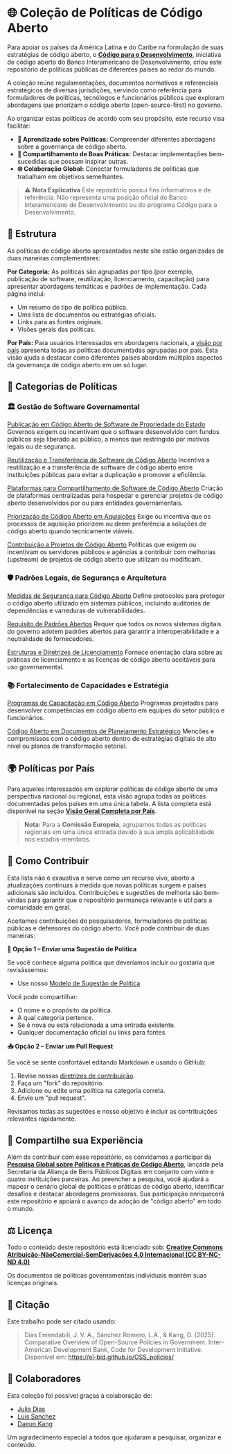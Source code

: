 # 🌐 Coleção de Políticas de Código Aberto

Para apoiar os países da América Latina e do Caribe na formulação de suas estratégias de código aberto, o **[Código para o Desenvolvimento](https://knowledge.iadb.org/pt-br/pt/code-development)**, iniciativa de código aberto do Banco Interamericano de Desenvolvimento, criou este repositório de políticas públicas de diferentes países ao redor do mundo.

A coleção reúne regulamentações, documentos normativos e referenciais estratégicos de diversas jurisdições, servindo como referência para formuladores de políticas, tecnólogos e funcionários públicos que exploram abordagens que priorizam o código aberto (open-source-first) no governo.

Ao organizar estas políticas de acordo com seu propósito, este recurso visa facilitar:

- **🧠 Aprendizado sobre Políticas:** Compreender diferentes abordagens sobre a governança de código aberto.
- **🌟 Compartilhamento de Boas Práticas:** Destacar implementações bem-sucedidas que possam inspirar outras.
- **🌐 Colaboração Global:** Conectar formuladores de políticas que trabalham em objetivos semelhantes.

> ⚠️ **Nota Explicativa**
> Este repositório possui fins informativos e de referência.
> Não representa uma posição oficial do Banco Interamericano de Desenvolvimento ou do programa Código para o Desenvolvimento.

## 🧭 Estrutura

As políticas de código aberto apresentadas neste site estão organizadas de duas maneiras complementares:

**Por Categoria:**
As políticas são agrupadas por tipo (por exemplo, publicação de software, reutilização, licenciamento, capacitação) para apresentar abordagens temáticas e padrões de implementação. Cada página inclui:

  - Um resumo do tipo de política pública.
  - Uma lista de documentos ou estratégias oficiais.
  - Links para as fontes originais.
  - Visões gerais das políticas.

**Por País:**
Para usuários interessados em abordagens nacionais, a [visão por país](policies/complete-country-overview.md) apresenta todas as políticas documentadas agrupadas por país. Esta visão ajuda a destacar como diferentes países abordam múltiplos aspectos da governança de código aberto em um só lugar.

## 📂 Categorias de Políticas

### 🏛️ Gestão de Software Governamental

[Publicação em Código Aberto de Software de Propriedade do Estado](policies/public-release-state-owned.md)
Governos exigem ou incentivam que o software desenvolvido com fundos públicos seja liberado ao público, a menos que restringido por motivos legais ou de segurança.

[Reutilização e Transferência de Software de Código Aberto](policies/reuse-transfer-government-software.md)
Incentiva a reutilização e a transferência de software de código aberto entre instituições públicas para evitar a duplicação e promover a eficiência.

[Plataformas para Compartilhamento de Software de Código Aberto](policies/open-source-sharing-platforms.md)
Criação de plataformas centralizadas para hospedar e gerenciar projetos de código aberto desenvolvidos por ou para entidades governamentais.

[Priorização de Código Aberto em Aquisições](policies/prioritize-open-source-procurement.md)
Exige ou incentiva que os processos de aquisição priorizem ou deem preferência a soluções de código aberto quando tecnicamente viáveis.

[Contribuição a Projetos de Código Aberto](policies/mandatory-contribution-back-oss.md)
Políticas que exigem ou incentivam os servidores públicos e agências a contribuir com melhorias (upstream) de projetos de código aberto que utilizam ou modificam.

### 🛡️ Padrões Legais, de Segurança e Arquitetura

[Medidas de Segurança para Código Aberto](policies/open-source-security-measures.md)
Define protocolos para proteger o código aberto utilizado em sistemas públicos, incluindo auditorias de dependências e varreduras de vulnerabilidades.

[Requisito de Padrões Abertos](policies/open-standards-requirement.md)
Requer que todos os novos sistemas digitais do governo adotem padrões abertos para garantir a interoperabilidade e a neutralidade de fornecedores.

[Estruturas e Diretrizes de Licenciamento](policies/licensing-frameworks-guidelines.md)
Fornece orientação clara sobre as práticas de licenciamento e as licenças de código aberto aceitáveis para uso governamental.

### 📚 Fortalecimento de Capacidades e Estratégia

[Programas de Capacitação em Código Aberto](policies/oss-training-programs.md)
Programas projetados para desenvolver competências em código aberto em equipes do setor público e funcionários.

[Código Aberto em Documentos de Planejamento Estratégico](policies/oss-strategic-planning-documents.md)
Menções e compromissos com o código aberto dentro de estratégias digitais de alto nível ou planos de transformação setorial.

## 🌍 Políticas por País

Para aqueles interessados em explorar políticas de código aberto de uma perspectiva nacional ou regional, esta visão agrupa todas as políticas documentadas pelos países em uma única tabela.
A lista completa está disponível na seção **[Visão Geral Completa por País](policies/complete-country-overview.md)**.

> **Nota:** Para a **Comissão Europeia**, agrupamos todas as políticas regionais em uma única entrada devido à sua ampla aplicabilidade nos estados-membros.

## 🤝 Como Contribuir

Esta lista não é exaustiva e serve como um recurso vivo, aberto a atualizações contínuas à medida que novas políticas surgem e países adicionais são incluídos. Contribuições e sugestões de melhoria são bem-vindas para garantir que o repositório permaneça relevante e útil para a comunidade em geral.

Aceitamos contribuições de pesquisadores, formuladores de políticas públicas e defensores do código aberto. Você pode contribuir de duas maneiras:

**📝 Opção 1 – Enviar uma Sugestão de Política**

Se você conhece alguma política que deveríamos incluir ou gostaria que revisássemos:
- Use nosso [Modelo de Sugestão de Política](https://github.com/EL-BID/OSS_policies/issues/new?assignees=&labels=contribution&template=policy-suggestion.yml&title=Sugestão%3A+%5BNome+da+Política%5D)

Você pode compartilhar:

- O nome e o propósito da política.
- A qual categoria pertence.
- Se é nova ou está relacionada a uma entrada existente.
- Qualquer documentação oficial ou links para fontes.

**📥 Opção 2 – Enviar um Pull Request**

Se você se sente confortável editando Markdown e usando o GitHub:

1. Revise nossas [diretrizes de contribuição](contribution.md).
2. Faça um "fork" do repositório.
3. Adicione ou edite uma política na categoria correta.
4. Envie um "pull request".

Revisamos todas as sugestões e nosso objetivo é incluir as contribuições relevantes rapidamente.

## 📢 Compartilhe sua Experiência

Além de contribuir com esse repositório, os convidamos a participar da **[Pesquisa Global sobre Políticas e Práticas de Código Aberto](https://www.digitalpublicgoods.net/blog/opensourcesurvey)**, lançada pela Secretaria da Aliança de Bens Públicos Digitais em conjunto com vinte e quatro instituições parceiras. Ao preencher a pesquisa, você ajudará a mapear o cenário global de políticas e práticas de código aberto, identificar desafios e destacar abordagens promissoras. Sua participação enriquecerá este repositório e apoiará o avanço da adoção de "código aberto" em todo o mundo.

## ⚖️ Licença

Todo o conteúdo deste repositório está licenciado sob:
**[Creative Commons Atribuição-NãoComercial-SemDerivações 4.0 Internacional (CC BY-NC-ND 4.0)](https://creativecommons.org/licenses/by-nc-nd/4.0/deed.pt)**

Os documentos de políticas governamentais individuais mantêm suas licenças originais.

## 📄 Citação

Este trabalho pode ser citado usando:

>Dias Emendabili, J. V. A., Sánchez Romero, L.A., & Kang, D. (2025). Comparative Overview of Open-Source Policies in Government. Inter-American Development Bank, Code for Development Initiative. Disponível em: <https://el-bid.github.io/OSS_policies/>

## 👥 Colaboradores

Esta coleção foi possível graças à colaboração de:

- [Julia Dias](https://github.com/Juliavieiradeandradedias)
- [Luis Sanchez](https://github.com/lasr21)
- [Daeun Kang](https://github.com/daeunkangg)

Um agradecimento especial a todos que ajudaram a pesquisar, organizar e conteúdo.

